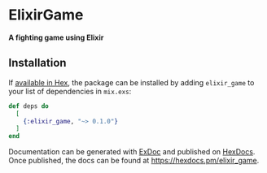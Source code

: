 # ElixirGame

**A fighting game using Elixir**

## Installation

If [available in Hex](https://hex.pm/docs/publish), the package can be installed
by adding `elixir_game` to your list of dependencies in `mix.exs`:

```elixir
def deps do
  [
    {:elixir_game, "~> 0.1.0"}
  ]
end
```

Documentation can be generated with [ExDoc](https://github.com/elixir-lang/ex_doc)
and published on [HexDocs](https://hexdocs.pm). Once published, the docs can
be found at <https://hexdocs.pm/elixir_game>.
